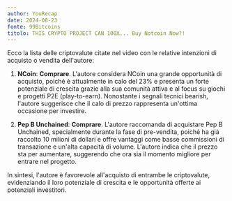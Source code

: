 ```yaml
---
author: YouRecap
date: 2024-08-23
fonte: 99Bitcoins
titolo: THIS CRYPTO PROJECT CAN 100X... Buy Notcoin Now?!
---
```


Ecco la lista delle criptovalute citate nel video con le relative intenzioni di acquisto o vendita dell'autore:

1. **NCoin**: **Comprare**. L'autore considera NCoin una grande opportunità di acquisto, poiché è attualmente in calo del 23% e presenta un forte potenziale di crescita grazie alla sua comunità attiva e al focus su giochi e progetti P2E (play-to-earn). Nonostante i segnali tecnici bearish, l'autore suggerisce che il calo di prezzo rappresenta un'ottima occasione per investire.

2. **Pep B Unchained**: **Comprare**. L'autore raccomanda di acquistare Pep B Unchained, specialmente durante la fase di pre-vendita, poiché ha già raccolto 10 milioni di dollari e offre vantaggi come basse commissioni di transazione e un'alta capacità di volume. L'autore indica che il prezzo sta per aumentare, suggerendo che ora sia il momento migliore per entrare nel progetto.

In sintesi, l'autore è favorevole all'acquisto di entrambe le criptovalute, evidenziando il loro potenziale di crescita e le opportunità offerte ai potenziali investitori.
